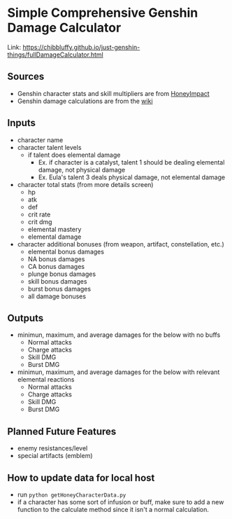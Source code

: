 # Simple Comprehensive Genshin Damage Calculator
Link: https://chibbluffy.github.io/just-genshin-things/fullDamageCalculator.html

## Sources
- Genshin character stats and skill multipliers are from [HoneyImpact](https://genshin.honeyhunterworld.com/?lang=EN)
- Genshin damage calculations are from the [wiki](https://genshin-impact.fandom.com/wiki/Genshin_Impact_Wiki)

## Inputs
- character name
- character talent levels
    - if talent does elemental damage
        - Ex. if character is a catalyst, talent 1 should be dealing elemental damage, not physical damage
        - Ex. Eula's talent 3 deals physical damage, not elemental damage
- character total stats (from more details screen)
    - hp
    - atk
    - def
    - crit rate
    - crit dmg
    - elemental mastery
    - elemental damage
- character additional bonuses (from weapon, artifact, constellation, etc.)
    - elemental bonus damages
    - NA bonus damages
    - CA bonus damages
    - plunge bonus damages
    - skill bonus damages
    - burst bonus damages
    - all damage bonuses

## Outputs
- minimun, maximum, and average damages for the below with no buffs
    - Normal attacks
    - Charge attacks
    - Skill DMG
    - Burst DMG
- minimun, maximum, and average damages for the below with relevant elemental reactions
    - Normal attacks
    - Charge attacks
    - Skill DMG
    - Burst DMG

## Planned Future Features
- enemy resistances/level
- special artifacts (emblem)

## How to update data for local host
- run `python getHoneyCharacterData.py`
- if a character has some sort of infusion or buff, make sure to add a new function to the calculate method since it isn't a normal calculation.
